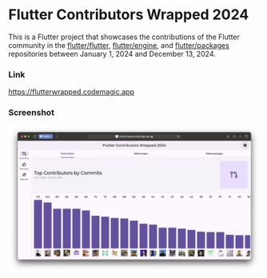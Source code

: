 # Flutter Contributors Wrapped 2024

This is a Flutter project that showcases the contributions of the Flutter community in the [flutter/flutter](https://github.com/flutter/flutter), [flutter/engine](https://github.com/flutter/engine), and [flutter/packages](https://github.com/flutter/packages) repositories between January 1, 2024 and December 13, 2024.

### Link

https://flutterwrapped.codemagic.app

### Screenshot

![Screenshot](screenshot.png)
